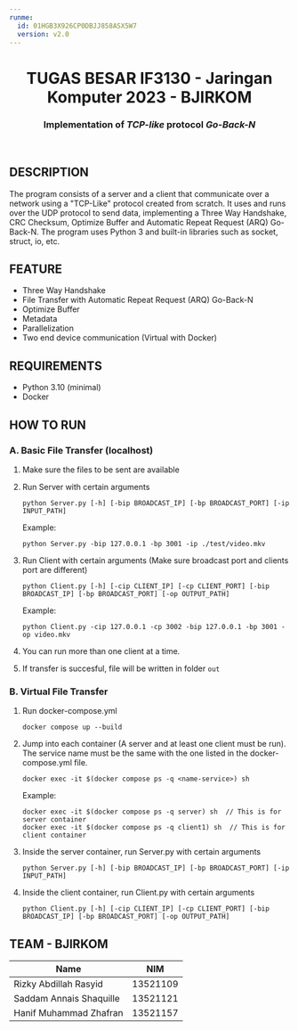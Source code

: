 ```yaml
---
runme:
  id: 01HGB3X926CP0DBJJ858ASX5W7
  version: v2.0
---
```


<div align="center">
    <h1>
        TUGAS BESAR IF3130 - Jaringan Komputer 2023 - BJIRKOM 
    </h1>
    <h3 align="center">
        Implementation of <i>TCP-like</i> protocol <i>Go-Back-N</i>
    </h3>
</div>
<br>

## DESCRIPTION

The program consists of a server and a client that communicate over a network using a "TCP-Like" protocol created from scratch. It uses and runs over the UDP protocol to send data, implementing a Three Way Handshake, CRC Checksum, Optimize Buffer and Automatic Repeat Request (ARQ) Go-Back-N. The program uses Python 3 and built-in libraries such as socket, struct, io, etc.

## FEATURE

- Three Way Handshake
- File Transfer with Automatic Repeat Request (ARQ) Go-Back-N
- Optimize Buffer
- Metadata
- Parallelization
- Two end device communication (Virtual with Docker)

## REQUIREMENTS

- Python 3.10 (minimal)
- Docker

## HOW TO RUN

### A. Basic File Transfer (localhost)

1. Make sure the files to be sent are available
2. Run Server with certain arguments

       python Server.py [-h] [-bip BROADCAST_IP] [-bp BROADCAST_PORT] [-ip INPUT_PATH]
       
   Example:

       python Server.py -bip 127.0.0.1 -bp 3001 -ip ./test/video.mkv

3. Run Client with certain arguments (Make sure broadcast port and clients port are different)

       python Client.py [-h] [-cip CLIENT_IP] [-cp CLIENT_PORT] [-bip BROADCAST_IP] [-bp BROADCAST_PORT] [-op OUTPUT_PATH]

   Example:

       python Client.py -cip 127.0.0.1 -cp 3002 -bip 127.0.0.1 -bp 3001 -op video.mkv

4. You can run more than one client at a time.
5. If transfer is succesful, file will be written in folder `out`

### B. Virtual File Transfer

1. Run docker-compose.yml

       docker compose up --build

2. Jump into each container (A server and at least one client must be run). The service name must be the same with the one listed in the docker-compose.yml file.

       docker exec -it $(docker compose ps -q <name-service>) sh

   Example:

       docker exec -it $(docker compose ps -q server) sh  // This is for server container
       docker exec -it $(docker compose ps -q client1) sh  // This is for client container

3. Inside the server container, run Server.py with certain arguments

       python Server.py [-h] [-bip BROADCAST_IP] [-bp BROADCAST_PORT] [-ip INPUT_PATH]

4. Inside the client container, run Client.py with certain arguments

       python Client.py [-h] [-cip CLIENT_IP] [-cp CLIENT_PORT] [-bip BROADCAST_IP] [-bp BROADCAST_PORT] [-op OUTPUT_PATH]

## TEAM - BJIRKOM

| Name                    |   NIM    |
| ----------------------- | :------: |
| Rizky Abdillah Rasyid   | 13521109 |
| Saddam Annais Shaquille | 13521121 |
| Hanif Muhammad Zhafran  | 13521157 |
